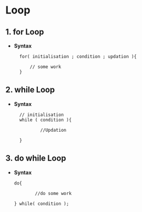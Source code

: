 # Loop

## 1. for Loop
- **Syntax**                      
                                                      
        for( initialisation ; condition ; updation ){
      
            // some work
        }                          
                
## 2. while Loop
- **Syntax**      
                                                   
        // initialisation    
        while ( condition ){  
          
                //Updation  

        }                      
                                
## 3. do while Loop
- **Syntax**
            
      do{

              //do some work

      } while( condition );


  
